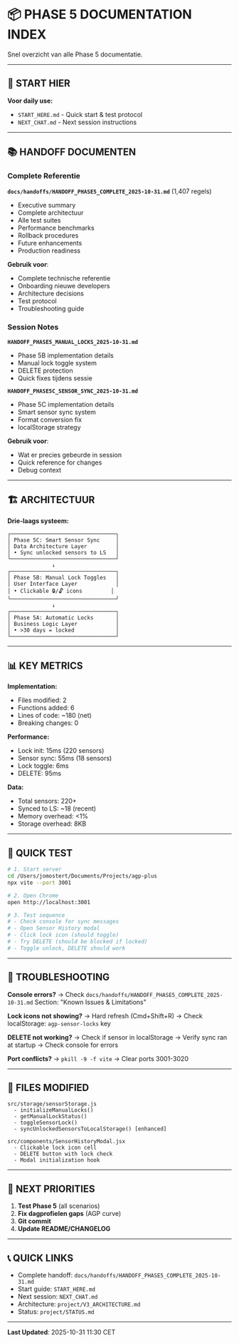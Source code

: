 # 📦 PHASE 5 DOCUMENTATION INDEX

Snel overzicht van alle Phase 5 documentatie.

---

## 🎯 START HIER

**Voor daily use:**
- `START_HERE.md` - Quick start & test protocol
- `NEXT_CHAT.md` - Next session instructions

---

## 📚 HANDOFF DOCUMENTEN

### Complete Referentie
**`docs/handoffs/HANDOFF_PHASE5_COMPLETE_2025-10-31.md`** (1,407 regels)
- Executive summary
- Complete architectuur
- Alle test suites
- Performance benchmarks
- Rollback procedures
- Future enhancements
- Production readiness

**Gebruik voor**:
- Complete technische referentie
- Onboarding nieuwe developers
- Architecture decisions
- Test protocol
- Troubleshooting guide

### Session Notes

**`HANDOFF_PHASE5_MANUAL_LOCKS_2025-10-31.md`**
- Phase 5B implementation details
- Manual lock toggle system
- DELETE protection
- Quick fixes tijdens sessie

**`HANDOFF_PHASE5C_SENSOR_SYNC_2025-10-31.md`**
- Phase 5C implementation details
- Smart sensor sync system
- Format conversion fix
- localStorage strategy

**Gebruik voor**:
- Wat er precies gebeurde in session
- Quick reference for changes
- Debug context

---

## 🏗️ ARCHITECTUUR

**Drie-laags systeem:**

```
┌─────────────────────────────────┐
│ Phase 5C: Smart Sensor Sync     │
│ Data Architecture Layer         │
│ • Sync unlocked sensors to LS   │
└─────────────────────────────────┘
              ↓
┌─────────────────────────────────┐
│ Phase 5B: Manual Lock Toggles   │
│ User Interface Layer            │
│ • Clickable 🔒/🔓 icons         │
└─────────────────────────────────┘
              ↓
┌─────────────────────────────────┐
│ Phase 5A: Automatic Locks       │
│ Business Logic Layer            │
│ • >30 days = locked             │
└─────────────────────────────────┘
```

---

## 📊 KEY METRICS

**Implementation:**
- Files modified: 2
- Functions added: 6
- Lines of code: ~180 (net)
- Breaking changes: 0

**Performance:**
- Lock init: 15ms (220 sensors)
- Sensor sync: 55ms (18 sensors)
- Lock toggle: 6ms
- DELETE: 95ms

**Data:**
- Total sensors: 220+
- Synced to LS: ~18 (recent)
- Memory overhead: <1%
- Storage overhead: 8KB

---

## 🧪 QUICK TEST

```bash
# 1. Start server
cd /Users/jomostert/Documents/Projects/agp-plus
npx vite --port 3001

# 2. Open Chrome
open http://localhost:3001

# 3. Test sequence
# - Check console for sync messages
# - Open Sensor History modal
# - Click lock icon (should toggle)
# - Try DELETE (should be blocked if locked)
# - Toggle unlock, DELETE should work
```

---

## 🐛 TROUBLESHOOTING

**Console errors?**
→ Check `docs/handoffs/HANDOFF_PHASE5_COMPLETE_2025-10-31.md` 
   Section: "Known Issues & Limitations"

**Lock icons not showing?**
→ Hard refresh (Cmd+Shift+R)
→ Check localStorage: `agp-sensor-locks` key

**DELETE not working?**
→ Check if sensor in localStorage
→ Verify sync ran at startup
→ Check console for errors

**Port conflicts?**
→ `pkill -9 -f vite`
→ Clear ports 3001-3020

---

## 📝 FILES MODIFIED

```
src/storage/sensorStorage.js
  - initializeManualLocks()
  - getManualLockStatus()
  - toggleSensorLock()
  - syncUnlockedSensorsToLocalStorage() [enhanced]

src/components/SensorHistoryModal.jsx
  - Clickable lock icon cell
  - DELETE button with lock check
  - Modal initialization hook
```

---

## 🎯 NEXT PRIORITIES

1. **Test Phase 5** (all scenarios)
2. **Fix dagprofielen gaps** (AGP curve)
3. **Git commit**
4. **Update README/CHANGELOG**

---

## 📞 QUICK LINKS

- Complete handoff: `docs/handoffs/HANDOFF_PHASE5_COMPLETE_2025-10-31.md`
- Start guide: `START_HERE.md`
- Next session: `NEXT_CHAT.md`
- Architecture: `project/V3_ARCHITECTURE.md`
- Status: `project/STATUS.md`

---

**Last Updated**: 2025-10-31 11:30 CET
